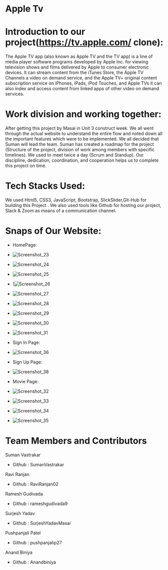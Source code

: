 # Apple Tv 
# Introduction to our project(https://tv.apple.com/ clone):

The Apple TV app (also known as Apple TV and the TV app) is a line of media player software programs developed by Apple Inc. 
for viewing television shows and films delivered by Apple to consumer electronic devices. 
It can stream content from the iTunes Store, the Apple TV Channels a video on demand service, 
and the Apple TV+ original content subscription service on iPhones, iPads, iPod Touches, 
and Apple TVs it can also index and access content from linked apps of other video on demand services.


# Work division and working together:

After getting this project by Masai in Unit 3 construct week. 
We all went through the actual website to understand the entire flow and noted down all the important features which were to be implemented. 
We all decided that Suman will lead the team. Suman has created a roadmap for the project (Structure of the project, 
division of work among members with specific timelines). We used to meet twice a day (Scrum and Standup). 
Our discipline, dedication, coordination, and cooperation helps us to complete this project on time.

# Tech Stacks Used:
We used Html5, CSS3, JavaScript, Bootstrap, SlickSlider,Git-Hub for building this Project .
We also used tools like Github for hosting our project, Slack & Zoom as means of a communication channel.


# Snaps of Our Website:

* HomePage:
 
* ![Screenshot_23](https://user-images.githubusercontent.com/91020498/165447490-9303e5f5-4087-476e-9d55-ff9d9fab6a9f.png)

* ![Screenshot_24](https://user-images.githubusercontent.com/91020498/165447724-d211b881-28d7-4527-9827-81ece2e9b711.png)

* ![Screenshot_25](https://user-images.githubusercontent.com/91020498/165447773-7ad0479b-1e97-49d9-a62c-e57703a5c690.png)

* !![Screenshot_26](https://user-images.githubusercontent.com/91020498/165447801-5a2a2482-cb1f-45d4-be5a-92eac149b9f2.png)

* ![Screenshot_27](https://user-images.githubusercontent.com/91020498/165447837-e668f562-0635-454d-b864-ed492923ccc7.png)

* ![Screenshot_28](https://user-images.githubusercontent.com/91020498/165447865-36487b8d-1364-45d6-82fa-6640a207ce81.png)

* ![Screenshot_29](https://user-images.githubusercontent.com/91020498/165447882-a08227a8-8b4f-4f92-9266-295c947e9106.png)

* ![Screenshot_30](https://user-images.githubusercontent.com/91020498/165448012-b48ec73b-d3a6-4b63-8890-8f8205819cda.png)

* ![Screenshot_31](https://user-images.githubusercontent.com/91020498/165448063-ccd8c86b-cdb3-4ada-a1f7-405f5e3851b8.png)




* Sign In Page:
* ![Screenshot_36](https://user-images.githubusercontent.com/91020498/165448147-3b5bac60-0f56-42ed-8137-9735ea11e88b.png)



* Sign Up Page:
* ![Screenshot_38](https://user-images.githubusercontent.com/91020498/165448200-88e985c6-7f48-4198-b5e9-6c378b3513de.png)



* Movie Page:
* ![Screenshot_32](https://user-images.githubusercontent.com/91020498/165448249-2944cab6-a196-4375-b9a8-b996a173682e.png)

* ![Screenshot_33](https://user-images.githubusercontent.com/91020498/165448319-6364cbc7-b7de-4e69-85a4-7569ad696629.png)

* ![Screenshot_34](https://user-images.githubusercontent.com/91020498/165448338-a3a200dc-4238-40f0-8da4-eb6923cfa602.png)

* ![Screenshot_35](https://user-images.githubusercontent.com/91020498/165448359-dab349d6-4955-4da4-abb2-2b121f139e43.png)



# Team Members and Contributors

Suman Vastrakar
* Github : SumanVastrakar

Ravi Ranjan
* Github : RaviRanjan02

Ramesh Gudivada
* Github : rameshgudivada9

Surjesh Yadav
* Github : SurjeshYadavMasai

Pushpanjali Patel
* Github : pushpanjalip27

Anand Biniya
* Github : Anandbiniya












